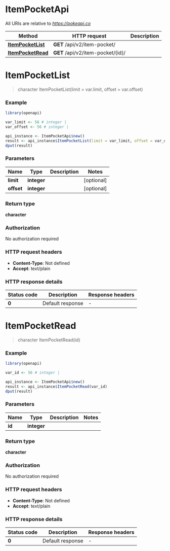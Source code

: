 # ItemPocketApi

All URIs are relative to *https://pokeapi.co*

Method | HTTP request | Description
------------- | ------------- | -------------
[**ItemPocketList**](ItemPocketApi.md#ItemPocketList) | **GET** /api/v2/item-pocket/ | 
[**ItemPocketRead**](ItemPocketApi.md#ItemPocketRead) | **GET** /api/v2/item-pocket/{id}/ | 


# **ItemPocketList**
> character ItemPocketList(limit = var.limit, offset = var.offset)



### Example
```R
library(openapi)

var_limit <- 56 # integer | 
var_offset <- 56 # integer | 

api_instance <- ItemPocketApi$new()
result <- api_instance$ItemPocketList(limit = var_limit, offset = var_offset)
dput(result)
```

### Parameters

Name | Type | Description  | Notes
------------- | ------------- | ------------- | -------------
 **limit** | **integer**|  | [optional] 
 **offset** | **integer**|  | [optional] 

### Return type

**character**

### Authorization

No authorization required

### HTTP request headers

 - **Content-Type**: Not defined
 - **Accept**: text/plain

### HTTP response details
| Status code | Description | Response headers |
|-------------|-------------|------------------|
| **0** | Default response |  -  |

# **ItemPocketRead**
> character ItemPocketRead(id)



### Example
```R
library(openapi)

var_id <- 56 # integer | 

api_instance <- ItemPocketApi$new()
result <- api_instance$ItemPocketRead(var_id)
dput(result)
```

### Parameters

Name | Type | Description  | Notes
------------- | ------------- | ------------- | -------------
 **id** | **integer**|  | 

### Return type

**character**

### Authorization

No authorization required

### HTTP request headers

 - **Content-Type**: Not defined
 - **Accept**: text/plain

### HTTP response details
| Status code | Description | Response headers |
|-------------|-------------|------------------|
| **0** | Default response |  -  |

